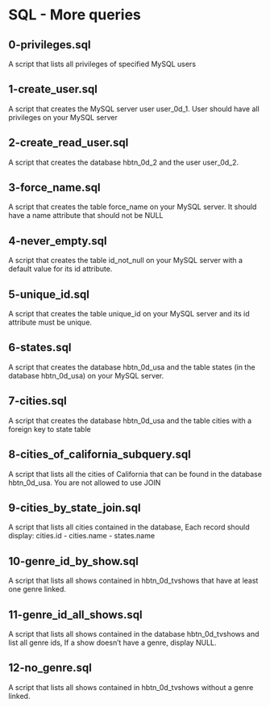 # SQL - More queries
## 0-privileges.sql
A script that lists all privileges of specified MySQL users
## 1-create_user.sql
A script that creates the MySQL server user user_0d_1. User should have all privileges on your MySQL server
## 2-create_read_user.sql
A script that creates the database hbtn_0d_2 and the user user_0d_2.
## 3-force_name.sql
A script that creates the table force_name on your MySQL server. It should have a name attribute that should not be NULL
## 4-never_empty.sql
A script that creates the table id_not_null on your MySQL server with a default value for its id attribute.
## 5-unique_id.sql
A script that creates the table unique_id on your MySQL server and its id attribute must be unique.
## 6-states.sql
A script that creates the database hbtn_0d_usa and the table states (in the database hbtn_0d_usa) on your MySQL server.
## 7-cities.sql
A script that creates the database hbtn_0d_usa and the table cities with a foreign key to state table
## 8-cities_of_california_subquery.sql
A script that lists all the cities of California that can be found in the database hbtn_0d_usa. You are not allowed to use JOIN
## 9-cities_by_state_join.sql
A script that lists all cities contained in the database, Each record should display: cities.id - cities.name - states.name
## 10-genre_id_by_show.sql
A script that lists all shows contained in hbtn_0d_tvshows that have at least one genre linked.
## 11-genre_id_all_shows.sql
A script that lists all shows contained in the database hbtn_0d_tvshows and list all genre ids, If a show doesn’t have a genre, display NULL.
## 12-no_genre.sql
A script that lists all shows contained in hbtn_0d_tvshows without a genre linked.

